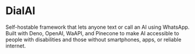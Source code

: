 # DialAI
Self-hostable framework that lets anyone text or call an AI using WhatsApp. Built with Deno, OpenAI, WaAPI, and Pinecone to make AI accessible to people with disabilities and those without smartphones, apps, or reliable internet.
